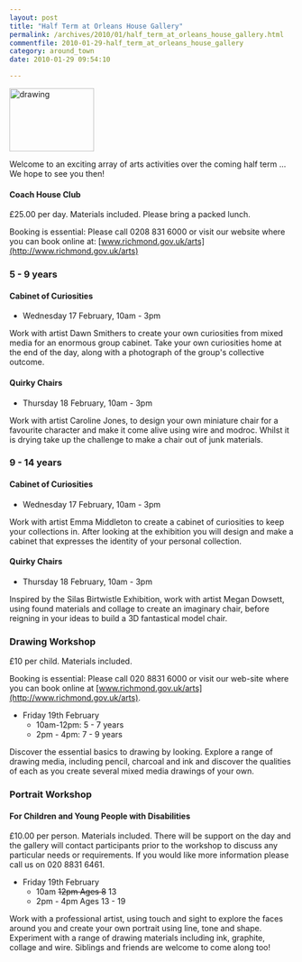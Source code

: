 ```yaml
---
layout: post
title: "Half Term at Orleans House Gallery"
permalink: /archives/2010/01/half_term_at_orleans_house_gallery.html
commentfile: 2010-01-29-half_term_at_orleans_house_gallery
category: around_town
date: 2010-01-29 09:54:10

---
```


<a href="/assets/images/2010/coachhouse_activities_201001.jpg"><img src="/assets/images/2010/coachhouse_activities_201001-thumb.jpg" width="150" height="112" alt="drawing" class="photo right" /></a>

Welcome to an exciting array of arts activities over the coming half term ... We hope to see you then!

#### Coach House Club

£25.00 per day. Materials included. Please bring a packed lunch.

Booking is essential: Please call 0208 831 6000 or visit our website where you can book online at: [www.richmond.gov.uk/arts](http://www.richmond.gov.uk/arts)

### 5 - 9 years

#### Cabinet of Curiosities

-   Wednesday 17 February, 10am - 3pm

Work with artist Dawn Smithers to create your own curiosities from mixed media for an enormous group cabinet. Take your own curiosities home at the end of the day, along with a photograph of the group's collective outcome.

#### Quirky Chairs

-   Thursday 18 February, 10am - 3pm

Work with artist Caroline Jones, to design your own miniature chair for a favourite character and make it come alive using wire and modroc. Whilst it is drying take up the challenge to make a chair out of junk materials.

### 9 - 14 years

#### Cabinet of Curiosities

-   Wednesday 17 February, 10am - 3pm

Work with artist Emma Middleton to create a cabinet of curiosities to keep your collections in. After looking at the exhibition you will design and make a cabinet that expresses the identity of your personal collection.

#### Quirky Chairs

-   Thursday 18 February, 10am - 3pm

Inspired by the Silas Birtwistle Exhibition, work with artist Megan Dowsett, using found materials and collage to create an imaginary chair, before reigning in your ideas to build a 3D fantastical model chair.

### Drawing Workshop

£10 per child. Materials included.

Booking is essential: Please call 020 8831 6000 or visit our web-site where you can book online at [www.richmond.gov.uk/arts](http://www.richmond.gov.uk/arts).

-   Friday 19th February
    -   10am-12pm: 5 - 7 years
    -   2pm - 4pm: 7 - 9 years

Discover the essential basics to drawing by looking. Explore a range of drawing media, including pencil, charcoal and ink and discover the qualities of each as you create several mixed media drawings of your own.

### Portrait Workshop

#### For Children and Young People with Disabilities

£10.00 per person. Materials included. There will be support on the day and the gallery will contact participants prior to the workshop to discuss any particular needs or requirements. If you would like more information please call us on 020 8831 6461.

-   Friday 19th February
    -   10am ~~12pm Ages 8~~ 13
    -   2pm - 4pm Ages 13 - 19

Work with a professional artist, using touch and sight to explore the faces around you and create your own portrait using line, tone and shape. Experiment with a range of drawing materials including ink, graphite, collage and wire. Siblings and friends are welcome to come along too!
